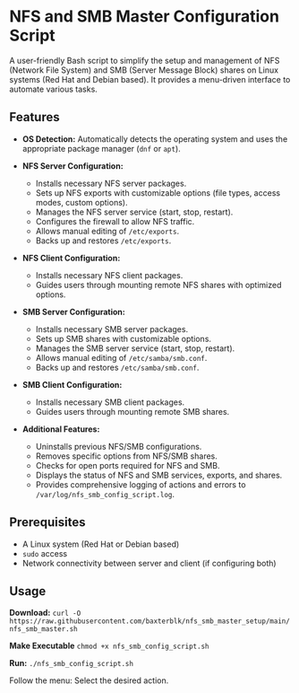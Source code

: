 # NFS and SMB Master Configuration Script

A user-friendly Bash script to simplify the setup and management of NFS (Network File System) and SMB (Server Message Block) shares on Linux systems (Red Hat and Debian based). It provides a menu-driven interface to automate various tasks.

## Features

- **OS Detection:** Automatically detects the operating system and uses the appropriate package manager (`dnf` or `apt`).

- **NFS Server Configuration:**
    - Installs necessary NFS server packages.
    - Sets up NFS exports with customizable options (file types, access modes, custom options).
    - Manages the NFS server service (start, stop, restart).
    - Configures the firewall to allow NFS traffic.
    - Allows manual editing of `/etc/exports`.
    - Backs up and restores `/etc/exports`.

- **NFS Client Configuration:**
    - Installs necessary NFS client packages.
    - Guides users through mounting remote NFS shares with optimized options.

- **SMB Server Configuration:**
    - Installs necessary SMB server packages.
    - Sets up SMB shares with customizable options.
    - Manages the SMB server service (start, stop, restart).
    - Allows manual editing of `/etc/samba/smb.conf`.
    - Backs up and restores `/etc/samba/smb.conf`.

- **SMB Client Configuration:**
    - Installs necessary SMB client packages.
    - Guides users through mounting remote SMB shares.

- **Additional Features:**
    - Uninstalls previous NFS/SMB configurations.
    - Removes specific options from NFS/SMB shares.
    - Checks for open ports required for NFS and SMB.
    - Displays the status of NFS and SMB services, exports, and shares.
    - Provides comprehensive logging of actions and errors to `/var/log/nfs_smb_config_script.log`.

## Prerequisites

- A Linux system (Red Hat or Debian based)
- `sudo` access
- Network connectivity between server and client (if configuring both)

## Usage

**Download:**
``curl -O https://raw.githubusercontent.com/baxterblk/nfs_smb_master_setup/main/nfs_smb_master.sh``

**Make Executable**
``chmod +x nfs_smb_config_script.sh``

**Run:**
``./nfs_smb_config_script.sh``

Follow the menu: Select the desired action.
